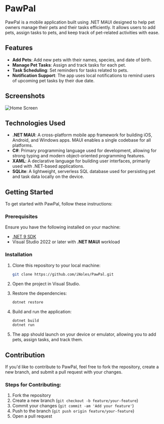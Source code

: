 # PawPal

PawPal is a mobile application built using .NET MAUI designed to help pet owners manage their pets and their tasks efficiently. It allows users to add pets, assign tasks to pets, and keep track of pet-related activities with ease.

## Features

- **Add Pets**: Add new pets with their names, species, and date of birth.
- **Manage Pet Tasks**: Assign and track tasks for each pet.
- **Task Scheduling**: Set reminders for tasks related to pets.
- **Notification Support**: The app uses local notifications to remind users of upcoming pet tasks by their due date.

## Screenshots

![Home Screen](screenshots/maui-desktop.png)

## Technologies Used

-  **.NET MAUI**: A cross-platform mobile app framework for building iOS, Android, and Windows apps. MAUI enables a single codebase for all platforms.
-  **C#**: Primary programming language used for development, allowing for strong typing and modern object-oriented programming features.
-  **XAML**: A declarative language for building user interfaces, primarily used with .NET-based applications.
-  **SQLite**: A lightweight, serverless SQL database used for persisting pet and task data locally on the device.

## Getting Started

To get started with PawPal, follow these instructions:

### Prerequisites

Ensure you have the following installed on your machine:

- [.NET 9 SDK](https://dotnet.microsoft.com/download/dotnet)
- Visual Studio 2022 or later with **.NET MAUI** workload

### Installation

1. Clone this repository to your local machine:

   ```bash
   git clone https://github.com/iNoles/PawPal.git
   ```

2. Open the project in Visual Studio.

3. Restore the dependencies:

   ```bash
   dotnet restore
   ```

4. Build and run the application:

   ```bash
   dotnet build
   dotnet run
   ```

5. The app should launch on your device or emulator, allowing you to add pets, assign tasks, and track them.

## Contribution

If you'd like to contribute to PawPal, feel free to fork the repository, create a new branch, and submit a pull request with your changes.

### Steps for Contributing:
1. Fork the repository
2. Create a new branch (`git checkout -b feature/your-feature`)
3. Commit your changes (`git commit -am 'Add your feature'`)
4. Push to the branch (`git push origin feature/your-feature`)
5. Open a pull request
